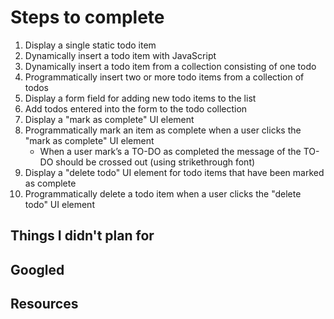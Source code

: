 # Steps to complete

1. Display a single static todo item
2. Dynamically insert a todo item with JavaScript
3. Dynamically insert a todo item from a collection consisting of one todo
4. Programmatically insert two or more todo items from a collection of todos
5. Display a form field for adding new todo items to the list
6. Add todos entered into the form to the todo collection
7. Display a "mark as complete" UI element
8. Programmatically mark an item as complete when a user clicks the "mark as complete" UI element
    - When a user mark’s a TO-DO as completed the message of the TO-DO should be crossed out (using strikethrough font)
9. Display a "delete todo" UI element for todo items that have been marked as complete
10. Programmatically delete a todo item when a user clicks the "delete todo" UI element

## Things I didn't plan for

## Googled  

## Resources